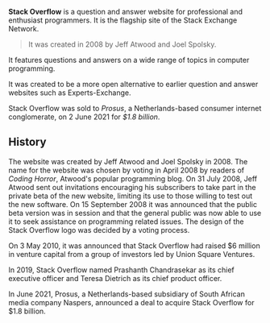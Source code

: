 **Stack Overflow** is a question and answer website for professional and enthusiast programmers. It is the flagship site of the Stack Exchange Network. 

> It was created in 2008 by Jeff Atwood and Joel Spolsky.  
It features questions and answers on a wide range of topics in computer programming.   
It was created to be a more open alternative to earlier question and answer websites such as Experts-Exchange.   
Stack Overflow was sold to *Prosus*, a Netherlands-based consumer internet conglomerate, on 2 June 2021 for *$1.8 billion*.  
## History
The website was created by Jeff Atwood and Joel Spolsky in 2008. The name for the website was chosen by voting in April 2008 by readers of *Coding Horror*, Atwood's popular programming blog. On 31 July 2008, Jeff Atwood sent out invitations encouraging his subscribers to take part in the private beta of the new website, limiting its use to those willing to test out the new software. On 15 September 2008 it was announced that the public beta version was in session and that the general public was now able to use it to seek assistance on programming related issues. The design of the Stack Overflow logo was decided by a voting process.  















On 3 May 2010, it was announced that Stack Overflow had raised $6 million in venture capital from a group of investors led by Union Square Ventures.















In 2019, Stack Overflow named Prashanth Chandrasekar as its chief executive officer and Teresa Dietrich as its chief product officer.















In June 2021, Prosus, a Netherlands-based subsidiary of South African media company Naspers, announced a deal to acquire Stack Overflow for $1.8 billion.